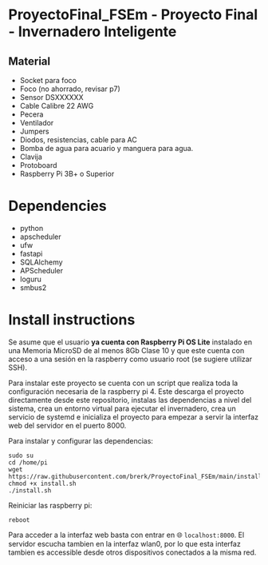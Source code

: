 # ProyectoFinal_FSEm - Proyecto Final - Invernadero Inteligente


## Material
- Socket para foco
- Foco (no ahorrado, revisar p7)
- Sensor DSXXXXXX
- Cable Calibre 22 AWG
- Pecera
- Ventilador
- Jumpers
- Diodos, resistencias, cable para AC
- Bomba de agua para acuario y manguera para agua.
- Clavija
- Protoboard
- Raspberry Pi 3B+ o Superior


# Dependencies

- python
- apscheduler
- ufw
- fastapi
- SQLAlchemy
- APScheduler
- loguru
- smbus2

# Install instructions

Se asume que el usuario **ya cuenta con Raspberry Pi OS Lite** instalado en una Memoria MicroSD de al menos 8Gb Clase 10 y
que este cuenta con acceso a una sesión en la raspberry como usuario root (se sugiere utilizar SSH).

Para instalar este proyecto se cuenta con un script que realiza toda la configuración necesaria de la raspberry pi 4.
Este descarga el proyecto directamente desde este repositorio, instalas las dependencias a nivel del sistema, crea un
entorno virtual para ejecutar el invernadero, crea un servicio de systemd e inicializa el proyecto para empezar a servir
la interfaz web del servidor en el puerto 8000.

Para instalar y configurar las dependencias:

    sudo su
    cd /home/pi
    wget https://raw.githubusercontent.com/brerk/ProyectoFinal_FSEm/main/install.sh
    chmod +x install.sh
    ./install.sh

Reiniciar las raspberry pi:

    reboot

Para acceder a la interfaz web basta con entrar en 🌐 `localhost:8000`. El servidor escucha tambien en la interfaz wlan0, por lo que esta interfaz tambien es accessible desde otros dispositivos conectados a la misma red.
